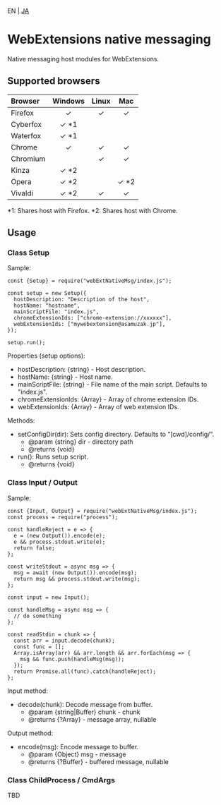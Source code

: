 EN | [JA](./README.ja.md)

# WebExtensions native messaging

Native messaging host modules for WebExtensions.

## Supported browsers

|Browser |Windows|Linux  |Mac    |
|:-------|:-----:|:-----:|:-----:|
|Firefox |   ✓   |   ✓   |   ✓   |
|Cyberfox|   ✓ *1|       |       |
|Waterfox|   ✓ *1|       |       |
|Chrome  |   ✓   |   ✓   |   ✓   |
|Chromium|       |   ✓   |   ✓   |
|Kinza   |   ✓ *2|       |       |
|Opera   |   ✓ *2|       |   ✓ *2|
|Vivaldi |   ✓ *2|   ✓   |   ✓   |

*1: Shares host with Firefox.
*2: Shares host with Chrome.

## Usage

### Class Setup

Sample:
```
const {Setup} = require("webExtNativeMsg/index.js");

const setup = new Setup({
  hostDescription: "Description of the host",
  hostName: "hostname",
  mainScriptFile: "index.js",
  chromeExtensionIds: ["chrome-extension://xxxxxx"],
  webExtensionIds: ["mywebextension@asamuzak.jp"],
});

setup.run();
```

Properties (setup options):
* hostDescription: {string} - Host description.
* hostName: {string} - Host name.
* mainScriptFile: {string} - File name of the main script. Defaults to "index.js".
* chromeExtensionIds: {Array} - Array of chrome extension IDs.
* webExtensionIds: {Array} - Array of web extension IDs.

Methods:
* setConfigDir(dir): Sets config directory. Defaults to "[cwd]/config/".
  * @param {string} dir - directory path
  * @returns {void}
* run(): Runs setup script.
  * @returns {void}

### Class Input / Output

Sample:
```
const {Input, Output} = require("webExtNativeMsg/index.js");
const process = require("process");

const handleReject = e => {
  e = (new Output()).encode(e);
  e && process.stdout.write(e);
  return false;
};

const writeStdout = async msg => {
  msg = await (new Output()).encode(msg);
  return msg && process.stdout.write(msg);
};

const input = new Input();

const handleMsg = async msg => {
  // do something
};

const readStdin = chunk => {
  const arr = input.decode(chunk);
  const func = [];
  Array.isArray(arr) && arr.length && arr.forEach(msg => {
    msg && func.push(handleMsg(msg));
  });
  return Promise.all(func).catch(handleReject);
};
```

Input method:
* decode(chunk): Decode message from buffer.
  * @param {string|Buffer} chunk - chunk
  * @returns {?Array} - message array, nullable

Output method:
* encode(msg): Encode message to buffer.
  * @param {Object} msg - message
  * @returns {?Buffer} - buffered message, nullable

### Class ChildProcess / CmdArgs

TBD
